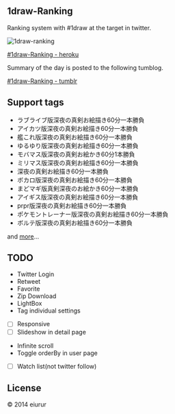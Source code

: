 1draw-Ranking
------

Ranking system with #1draw at the target in twitter.

![1draw-ranking](https://dl.dropboxusercontent.com/u/31717228/images/1draw/llls60.jpg)

<a href="https://ldraw-ranking.herokuapp.com" target="_blank">#1draw-Ranking - heroku</a>

Summary of the day is posted to the following tumblog.

<a href="http://eiua-1dr.tumblr.com/" target="_blank">#1draw-Ranking - tumblr</a>

Support tags
-------

- ラブライブ版深夜の真剣お絵描き60分一本勝負
- アイカツ版深夜の真剣お絵描き60分一本勝負
- 艦これ版深夜の真剣お絵描き60分一本勝負
- ゆるゆり版深夜の真剣お絵描き60分一本勝負
- モバマス版深夜の真剣お絵かき60分1本勝負
- ミリマス版深夜の真剣お絵描き60分一本勝負
- 深夜の真剣お絵描き60分一本勝負
- ボカロ版深夜の真剣お絵描き60分一本勝負
- まどマギ版真剣深夜のお絵かき60分一本勝負
- アイギス版深夜の真剣お絵描き60分一本勝負
- prpr版深夜の真剣お絵描き60分一本勝負
- ポケモントレーナー版深夜の真剣お絵描き60分一本勝負
- ボルテ版深夜の真剣お絵描き60分一本勝負

and [more](https://github.com/eiurur/1draw-ranking/raw/master/support-tags.md)...

TODO
------

- Twitter Login
- Retweet
- Favorite
- Zip Download
- LightBox
- Tag individual settings
- [ ] Responsive
- [ ] Slideshow in detail page
- Infinite scroll
- Toggle orderBy in user page
- [ ] Watch list(not twitter follow)

License
------

© 2014 eiurur
